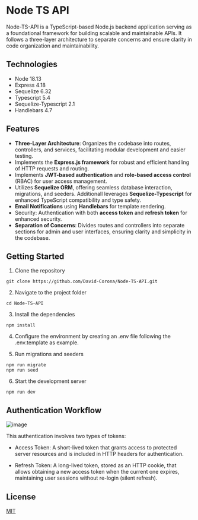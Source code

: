 # Node TS API

Node-TS-API is a TypeScript-based Node.js backend application serving as a foundational framework for building scalable and maintainable APIs. It follows a three-layer architecture to separate concerns and ensure clarity in code organization and maintainability.


## Technologies
- Node 18.13
- Express 4.18
- Sequelize 6.32
- Typescript 5.4
- Sequelize-Typescript 2.1
- Handlebars 4.7


## Features
- **Three-Layer Architecture**: Organizes the codebase into routes, controllers, and services, facilitating modular development and easier testing.
- Implements the **Express.js framework** for robust and efficient handling of HTTP requests and routing.
- Implements **JWT-based authentication** and **role-based access control** (RBAC) for user access management.
- Utilizes **Sequelize ORM**, offering seamless database interaction, migrations, and seeders. Additionall leverages **Sequelize-Typescript** for enhanced TypeScript compatibility and type safety.
- **Email Notifications** using **Handlebars** for template rendering.
- Security: Authentication with both **access token** and **refresh token** for enhanced security.
- **Separation of Concerns**: Divides routes and controllers into separate sections for admin and user interfaces, ensuring clarity and simplicity in the codebase.




## Getting Started

1. Clone the repository 
```
git clone https://github.com/David-Corona/Node-TS-API.git
```
2. Navigate to the project folder
```
cd Node-TS-API
```
3. Install the dependencies
```
npm install
```
4. Configure the environment by creating an .env file following the .env.template as example.

5. Run migrations and seeders
```
npm run migrate
npm run seed
```

6. Start the development server
```
npm run dev
```


## Authentication Workflow

![image](https://is.docs.wso2.com/en/5.10.0/assets/img/using-wso2-identity-server/oauth-refresh-token-diagram.png)

This authentication involves two types of tokens:

- Access Token: A short-lived token that grants access to protected server resources and is included in HTTP headers for authentication.

- Refresh Token: A long-lived token, stored as an HTTP cookie, that allows obtaining a new access token when the current one expires, maintaining user sessions without re-login (silent refresh).


## License
[MIT](https://choosealicense.com/licenses/mit/)
